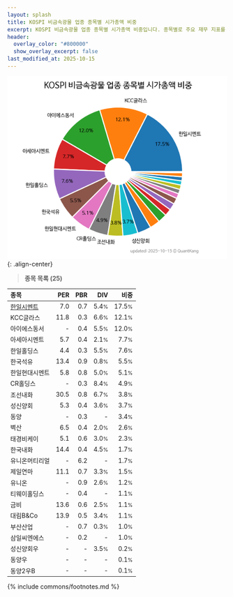 ```yaml
---
layout: splash
title: KOSPI 비금속광물 업종 종목별 시가총액 비중
excerpt: KOSPI 비금속광물 업종 종목별 시가총액 비중입니다. 종목별로 주요 재무 지표를 함께 표시합니다.
header:
  overlay_color: "#800000"
  show_overlay_excerpt: false
last_modified_at: 2025-10-15
---
```



![KOSPI 비금속광물 업종 종목별 시가총액 비중](/stats/sector/images/kospi_업종_비금속광물_종목.png){: .align-center}


> **종목 목록 (25)**<a id="list"></a>

| **종목** | **PER** | **PBR** | **DIV** | **비중** |
| :------- | ------: | ------: | ------: | -------: |
| [한일시멘트](/300720/) | 7.0 | 0.7 | 5.4<small>%</small> | 17.5<small>%</small> |
| KCC글라스 | 11.8 | 0.3 | 6.6<small>%</small> | 12.1<small>%</small> |
| 아이에스동서 | - | 0.4 | 5.5<small>%</small> | 12.0<small>%</small> |
| 아세아시멘트 | 5.7 | 0.4 | 2.1<small>%</small> | 7.7<small>%</small> |
| 한일홀딩스 | 4.4 | 0.3 | 5.5<small>%</small> | 7.6<small>%</small> |
| 한국석유 | 13.4 | 0.9 | 0.8<small>%</small> | 5.5<small>%</small> |
| 한일현대시멘트 | 5.8 | 0.8 | 5.0<small>%</small> | 5.1<small>%</small> |
| CR홀딩스 | - | 0.3 | 8.4<small>%</small> | 4.9<small>%</small> |
| 조선내화 | 30.5 | 0.8 | 6.7<small>%</small> | 3.8<small>%</small> |
| 성신양회 | 5.3 | 0.4 | 3.6<small>%</small> | 3.7<small>%</small> |
| 동양 | - | 0.3 | - | 3.4<small>%</small> |
| 벽산 | 6.5 | 0.4 | 2.0<small>%</small> | 2.6<small>%</small> |
| 태경비케이 | 5.1 | 0.6 | 3.0<small>%</small> | 2.3<small>%</small> |
| 한국내화 | 14.4 | 0.4 | 4.5<small>%</small> | 1.7<small>%</small> |
| 유니온머티리얼 | - | 6.2 | - | 1.7<small>%</small> |
| 제일연마 | 11.1 | 0.7 | 3.3<small>%</small> | 1.5<small>%</small> |
| 유니온 | - | 0.9 | 2.6<small>%</small> | 1.2<small>%</small> |
| 티웨이홀딩스 | - | 0.4 | - | 1.1<small>%</small> |
| 금비 | 13.6 | 0.6 | 2.5<small>%</small> | 1.1<small>%</small> |
| 대림B&Co | 13.9 | 0.5 | 3.4<small>%</small> | 1.1<small>%</small> |
| 부산산업 | - | 0.7 | 0.3<small>%</small> | 1.0<small>%</small> |
| 삼일씨엔에스 | - | 0.2 | - | 1.0<small>%</small> |
| 성신양회우 | - | - | 3.5<small>%</small> | 0.2<small>%</small> |
| 동양우 | - | - | - | 0.1<small>%</small> |
| 동양2우B | - | - | - | 0.1<small>%</small> |

{% include commons/footnotes.md %}